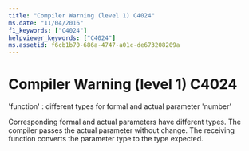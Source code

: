 ```yaml
---
title: "Compiler Warning (level 1) C4024"
ms.date: "11/04/2016"
f1_keywords: ["C4024"]
helpviewer_keywords: ["C4024"]
ms.assetid: f6cb1b70-686a-4747-a01c-de673208209a
---
```

# Compiler Warning (level 1) C4024

'function' : different types for formal and actual parameter 'number'

Corresponding formal and actual parameters have different types. The compiler passes the actual parameter without change. The receiving function converts the parameter type to the type expected.
